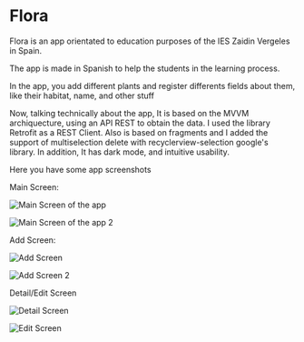 # Flora

Flora is an app orientated to education purposes of the IES Zaidin Vergeles in Spain. 

The app is made in Spanish to help the students in the learning process.

In the app, you add different plants and register differents fields about them, like their habitat, name, and other stuff

Now, talking technically about the app, It is based on the MVVM archiquecture, using an API REST to obtain the data. I used the library Retrofit as a REST Client.
Also is based on fragments and I added the support of multiselection delete with recyclerview-selection google's library. In addition, It has dark mode, and intuitive usability.

Here you have some app screenshots

Main Screen:

![Main Screen of the app](screenshot/screenshot_recycler.png?raw=true)

![Main Screen of the app 2](screenshot/screenshot_recycler2.png?raw=true)

Add Screen:

![Add Screen](screenshot/screenshot_add.png?raw=true)

![Add Screen 2](screenshot/screenshot_add_2png.png?raw=true)

Detail/Edit Screen

![Detail Screen](screenshot/screenshot_edit.png?raw=true)

![Edit Screen](screenshot/screenshot_detail.png?raw=true)
